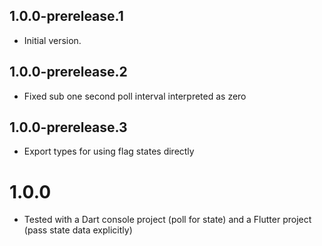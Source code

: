 ## 1.0.0-prerelease.1

- Initial version.

## 1.0.0-prerelease.2

- Fixed sub one second poll interval interpreted as zero

## 1.0.0-prerelease.3

- Export types for using flag states directly

# 1.0.0

- Tested with a Dart console project (poll for state) and a Flutter project (pass state data explicitly)
